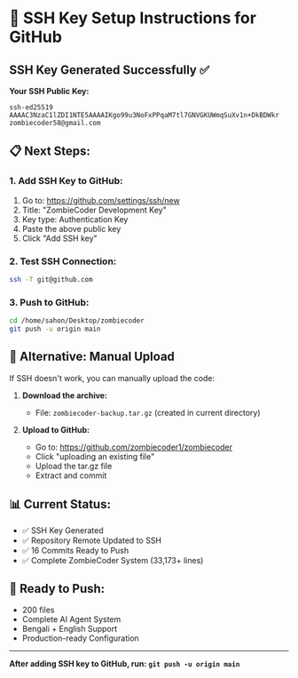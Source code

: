 # 🔑 SSH Key Setup Instructions for GitHub

## SSH Key Generated Successfully ✅

**Your SSH Public Key:**
```
ssh-ed25519 AAAAC3NzaC1lZDI1NTE5AAAAIKgo99u3NoFxPPqaM7tl7GNVGKUWmqSuXv1n+DkBDWkr zombiecoder58@gmail.com
```

## 📋 Next Steps:

### 1. Add SSH Key to GitHub:
1. Go to: https://github.com/settings/ssh/new
2. Title: "ZombieCoder Development Key"
3. Key type: Authentication Key
4. Paste the above public key
5. Click "Add SSH key"

### 2. Test SSH Connection:
```bash
ssh -T git@github.com
```

### 3. Push to GitHub:
```bash
cd /home/sahon/Desktop/zombiecoder
git push -u origin main
```

## 🔧 Alternative: Manual Upload

If SSH doesn't work, you can manually upload the code:

1. **Download the archive:**
   - File: `zombiecoder-backup.tar.gz` (created in current directory)

2. **Upload to GitHub:**
   - Go to: https://github.com/zombiecoder1/zombiecoder
   - Click "uploading an existing file"
   - Upload the tar.gz file
   - Extract and commit

## 📊 Current Status:
- ✅ SSH Key Generated
- ✅ Repository Remote Updated to SSH
- ✅ 16 Commits Ready to Push
- ✅ Complete ZombieCoder System (33,173+ lines)

## 🚀 Ready to Push:
- 200 files
- Complete AI Agent System
- Bengali + English Support
- Production-ready Configuration

---
**After adding SSH key to GitHub, run: `git push -u origin main`**
